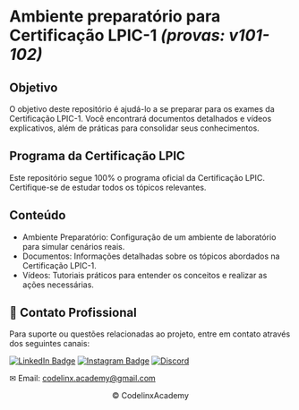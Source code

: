 # Ambiente preparatório para Certificação LPIC-1 _(provas: v101-102)_ 

## Objetivo
O objetivo deste repositório é ajudá-lo a se preparar para os exames da Certificação LPIC-1. Você encontrará documentos detalhados e vídeos explicativos, além de práticas para consolidar seus conhecimentos.

## Programa da Certificação LPIC
Este repositório segue 100% o programa oficial da Certificação LPIC. Certifique-se de estudar todos os tópicos relevantes.

## Conteúdo
- Ambiente Preparatório: Configuração de um ambiente de laboratório para simular cenários reais.
- Documentos: Informações detalhadas sobre os tópicos abordados na Certificação LPIC-1.
- Vídeos: Tutoriais práticos para entender os conceitos e realizar as ações necessárias.

## <a id="contato-profissional"></a> 🤝 Contato Profissional
Para suporte ou questões relacionadas ao projeto, entre em contato através dos seguintes canais:

[![LinkedIn Badge](https://img.shields.io/static/v1?style=for-the-badge&message=LinkedIn&color=0A66C2&logo=LinkedIn&logoColor=FFFFFF&label=)](https://www.linkedin.com/in/ihanmessias/)
[![Instagram Badge](https://img.shields.io/badge/Instagram-E4405F?style=for-the-badge&logo=instagram&logoColor=white)](https://www.instagram.com/ihan.codelinx/)
[![Discord](https://img.shields.io/static/v1?style=for-the-badge&message=Discord&color=5865F2&logo=Discord&logoColor=FFFFFF&label=)](https://discord.gg/8AG2BXnJ)

✉ Email: codelinx.academy@gmail.com

<p align="center">© CodelinxAcademy</p>